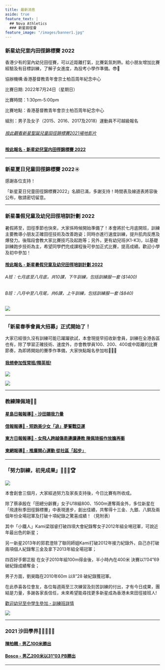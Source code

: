 ```yaml
---
title: 最新消息
aside: true
feature_text: |
  ## Nova Athletics
  ### 新星田徑會
feature_image: "/images/banner1.jpg"
---
```

### 新星幼兒室内田徑錦標賽 2022

香港少有的室內幼兒田徑賽，可以近距離打氣，比賽氣氛刺熱。給小朋友增加比賽經驗及有目標訓練，了解子女進度，為投考小學作準備。😎👏

協辦機構:香港基督教青年會京士柏百周年紀念中心

比賽日期: 2022年7月24日（星期日）

比賽時間：1:30pm-5:00pm

比賽地點：香港基督教青年會京士柏百周年紀念中心

組別：男子及女子（2015、2016、2017及2018）運動員不可越級報名

###### [按此觀看新星聖誕兒童田徑錦標賽2021場地影片](https://drive.google.com/file/d/1L8YzEq3zM8Xs1ff7A_SMuAPYEGimcjxU/view?usp=sharing)

#### [按此報名 - 新星幼兒室内田徑錦標賽 2022](https://forms.zohopublic.com/hknovasports852/form/JulyNewcompetition/formperma/U_Q4mFoJsN_gnmc7WonjIco1qgO5dqJRU_MLmY5_rDI?fbclid=IwAR2wPkj-PgCvo-eBVjRn2cRv7vK_VAm-naL8tlPvZt1RUOC0DIlAKF5dfFk)

---------------------------------------------------------------------------------------
### 新星夏日兒童田徑錦標賽 2022☀️

感謝各位支持！

「新星夏日兒童田徑錦標賽2022」名額已滿，多謝支持！時間表及線道表將容後公布，敬請密切留意。

---------------------------------------------------------------------------------------
### 新星暑假兒童及幼兒田徑培訓計劃 2022

暑假將至，田徑季節也快來，大家係時候開始準備了！本會將於七月底開班，訓練主要教導小朋友正確田徑技術及改善跑姿；同時亦進行速度訓練，提升肌肉反應及爆發力。後階段會教大家比賽技巧及起跑等；另外，更有幼兒班(K1-K3)，以基礎訓練跑步技術為主，希望同學們完成課程後可參加正式比賽，提高成績。歡迎小學及初中參加！

#### [按此報名 - 新星暑假兒童及幼兒田徑培訓計劃 2022](https://forms.gle/HX9ZVHofxw7Ts1Dk6)

###### A班：七月底至八月底，共10課，下午訓練，包括訓練服一套 ($1400)

###### B班：八月中至八月尾，共6課，上午訓練，包括訓練服一套 ($840)

![](/images/暑假培訓計劃2022.jpeg)

---------------------------------------------------------------------------------------
### 「新星春季會員大招募」正式開始了！
大家已經很久沒有訓練可能已躍躍欲試，本會現提早招收新會員，訓練在全港各區也有，除了學習正確技術、速度外，亦會教學員100、200、400或中距離的比賽節奏，為即將開始的賽季作準備，大家快點報名參加啦🌝🤟🏻

#### [我想參加恆常班/精英班!](https://docs.google.com/forms/d/e/1FAIpQLScXZvev1WfGzgGRg6c0O_HwiLUTxomhsZbSMn7ubRmbv1dFzw/viewform?usp=sf_link)

![](/images/Regular_Web.png)

![](/images/Elite_Web.png)

---------------------------------------------------------------------------------------

### 教練陳佩琦👩🏽

#### [星島日報報導📰 - 沙田賜我力量](https://drive.google.com/drive/folders/1ngK58f050uDZj7RgVmokHQQTiDBm-nfP?usp=sharing)

#### [信報報導📰 - 短跑美少女「追」夢誓戰亞運](https://drive.google.com/file/d/1NgN3GuMWmGJVSenFJypOgL8vqFuxYApv/view?usp=sharing)

#### [東方日報報導📰 - 女飛人跨越傷患邊讀邊教 陳佩琦振作放膽再衝](https://orientaldaily.on.cc/content/%E9%AB%94%E8%82%B2/odn-20211126-1126_00286_041/%E5%A5%B3%E9%A3%9B%E4%BA%BA%E8%B7%A8%E8%B6%8A%E5%82%B7%E6%82%A3%E9%82%8A%E8%AE%80%E9%82%8A%E6%95%99-%E9%99%B3%E4%BD%A9%E7%90%A6%E6%8C%AF%E4%BD%9C%E6%94%BE%E8%86%BD%E5%86%8D%E8%A1%9D?fbclid=IwAR3tCLKgaWevelE1CkNDt35_h4jvjbahZq-6KdIOuqoGGtac--nebOFVOoU)

#### [東網報導📰 - 推廣開心運動 從社區「起步」](https://hk.on.cc/onad/bkn/cnt/ad/20211115/ad-20211115150906775-1115_21011_001.html)

---------------------------------------------------------------------------------------

### 「努力訓練，初見成果」💪🏻🎉🏆

![](/images/Athletes.jpg)

本會創會三個月，大家經過努力及家長支持後，今日比賽有所收成。

除了蔡承殷在「田總分齡賽」女子U18組800、1500m連奪兩金外，多位新星在「飛達秋季田徑錦標賽」中表現進步，創出佳績，共奪得十三金、九銀、八銅及兩個年份全場冠軍及打破十項紀錄之驚喜成績！（見附表）

其中「小鐵人」Kami梁珈睿打破四項大會紀錄奪女子2012年組全埸冠軍，可說近年最出色的新星；

另一新星2013年的郭君澄除了聯同師姐Kami打破2012年接力紀錄外，自己亦打破兩項個人紀錄奪三金及拿下2013年組全場冠軍；

四百好手鄭芷殷 在女子2010年組100m得金後，半小時內在400米 決賽以1’04”69破紀錄成績奪金；

男子方面，劉昊臨在2010年60m 以8”28 破紀錄獲冠軍。

在此恭喜各位會友，各位每週兩至三次練習及刻苦訓練的付出，才有今日成果，團結是力量，多謝各家長信任，未來希望能尋找更多新星成為香港未來田徑接班人!

[歡迎幼兒至中學生參加 - 訓練班詳情](https://docs.google.com/forms/d/e/1FAIpQLScXZvev1WfGzgGRg6c0O_HwiLUTxomhsZbSMn7ubRmbv1dFzw/viewform?fbclid=IwAR1lI5pe4k28V-qBzkFvfGz8-Mrw3iTpbRaucbRJRTIr_V2n01rZBCtYNZo)

![](/images/新星訓練_初見成果.jpg)

---------------------------------------------------------------------------------------

### 2021 沙田學界🏃🏻‍♀️🏃🏻

#### [陳柏翹 - 男乙100米勝出](https://drive.google.com/file/d/1YMheR5loAjQaXWFzcw5uuEgBzbf1P9QC/view?usp=sharing) 

#### [Bosco - 男乙200米以31”03 PB勝出](https://drive.google.com/file/d/1BrIfrZuCVbG_EmYVWTK_PSifCoOq3q4B/view?usp=sharing)

---------------------------------------------------------------------------------------
